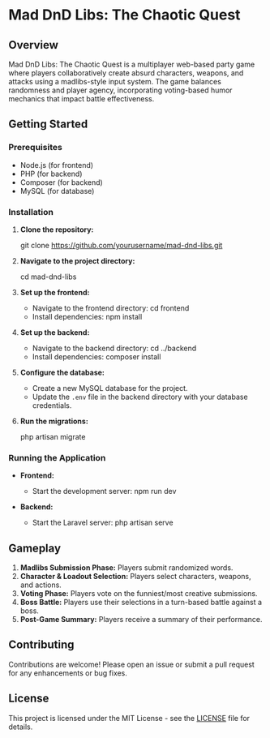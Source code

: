 # Mad DnD Libs: The Chaotic Quest

## Overview

Mad DnD Libs: The Chaotic Quest is a multiplayer web-based party game where players collaboratively create absurd characters, weapons, and attacks using a madlibs-style input system. The game balances randomness and player agency, incorporating voting-based humor mechanics that impact battle effectiveness.

## Getting Started

### Prerequisites

- Node.js (for frontend)
- PHP (for backend)
- Composer (for backend)
- MySQL (for database)

### Installation

1. **Clone the repository:**

   git clone https://github.com/yourusername/mad-dnd-libs.git

2. **Navigate to the project directory:**

   cd mad-dnd-libs

3. **Set up the frontend:**

   - Navigate to the frontend directory:
     cd frontend
   - Install dependencies:
     npm install

4. **Set up the backend:**

   - Navigate to the backend directory:
     cd ../backend
   - Install dependencies:
     composer install

5. **Configure the database:**

   - Create a new MySQL database for the project.
   - Update the `.env` file in the backend directory with your database credentials.

6. **Run the migrations:**

   php artisan migrate

### Running the Application

- **Frontend:**

  - Start the development server:
    npm run dev

- **Backend:**
  - Start the Laravel server:
    php artisan serve

## Gameplay

1. **Madlibs Submission Phase:** Players submit randomized words.
2. **Character & Loadout Selection:** Players select characters, weapons, and actions.
3. **Voting Phase:** Players vote on the funniest/most creative submissions.
4. **Boss Battle:** Players use their selections in a turn-based battle against a boss.
5. **Post-Game Summary:** Players receive a summary of their performance.

## Contributing

Contributions are welcome! Please open an issue or submit a pull request for any enhancements or bug fixes.

## License

This project is licensed under the MIT License - see the [LICENSE](LICENSE) file for details.
